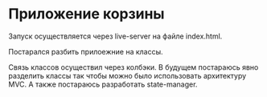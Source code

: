 # Приложение корзины

Запуск осуществляется через live-server на файле index.html.

Постарался разбить прилоежние на классы. 

Связь классов осуществил через колбэки. 
В будущем постараюсь явно разделить классы так чтобы можно было использовать архитектуру MVC. 
А также постараюсь разработать state-manager.